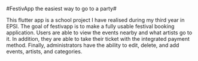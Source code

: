 #FestivApp the easiest way to go to a party#

This flutter app is a school project I have realised during my third year in EPSI. The goal of festivapp is to make a fully usable festival booking application. Users are able to view the events nearby and what artists go to it. In addition, they are able to take their ticket with the integrated payment method. Finally, administrators have the ability to edit, delete, and add events, artists, and categories.

